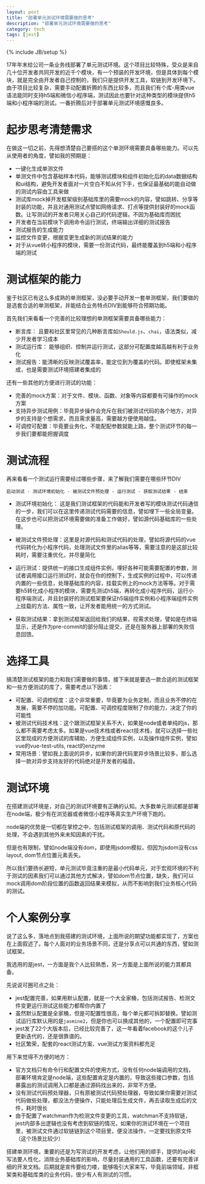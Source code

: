 ```yaml
---
layout: post
title: "部署单元测试环境需要做的思考"
description: "部署单元测试环境需要做的思考"
category: tech
tags: [jest]
---
```

{% include JB/setup %}

17年年末给公司一条业务线部署了单元测试环境。这个项目比较特殊，受众是来自几十位开发者共同开发的近千个模块，有一个预装的开发环境，但是具体到每个模块，就是完全由开发者自己控制的，我们只是提供开发工具，软链到开发环境下。由于项目比较复杂，需要手动配置折腾的东西比较多，而且我们有个库-用类vue语法能同时支持h5端和微信小程序端，测试因此也要针对这种类型的模块提供h5端和小程序端的测试。一番折腾后对于部署单元测试环境感慨良多。

# 起步思考清楚需求

在做这一切之前，先得想清楚自己要搭的这个单测环境需要具备哪些能力。可以先从使用者的角度，譬如我的预期是：

- 一键化生成单测文件
- 单测文件中包含基础样本代码，能够测试模块和组件初始化后的data数据结构和ui结构，避免开发者面对一片空白不知从何下手，也保证最基础的能自动做的测试内容由工具来做
- 测试库mock掉开发框架级别基础库里的需要mock的内容，譬如跳转、分享等封装的功能，并且对通用测试点譬如网络请求、打点等提供封装好的mock函数。让写测试的开发者只用关心自己的代码逻辑，不因为基础库而困扰
- 开发者在当前模块下调用命令运行测试，终端输出详细的测试报告
- 测试报告的生成能力
- 监控文件变更，根据变更生成新的测试结果的能力
- 对于从vue转小程序的模块，需要一份测试代码，最终能覆盖到h5端和小程序端的测试

# 测试框架的能力

鉴于社区已有这么多成熟的单测框架，没必要手动开发一套单测框架，我们要做的是选套合适的单测框架，并能结合业务特点DIV到能够符合预期功能。

首先我们来看看一个完善的比较理想的单测框架需要具备哪些能力：

- 断言库： 且要和社区里常见的几种断言库如`Should.js`、`chai`，语法类似，减少开发者学习成本
- 测试运行库： 能够组织、控制并运行测试，这部分可配置度越高越有利于业务化
- 测试报告：能清晰的反映测试覆盖率，能定位到为覆盖的代码。即使框架未集成，也是需要测试环境搭建者集成的

还有一些其他的方便进行测试的功能：

- 完善的mock方案：对于文件、模块、函数、对象等内容都要有可操作的mock方案
- 支持异步测试用例：毕竟异步操作会充斥在我们被测试代码的各个地方，对异步的支持是个想需求，而且需求量高，需要越方便使用越佳。
- 可调控可配置：毕竟要业务化，不能配配参数就能上路，整个测试环节的每一步我们要都能把握调度

# 测试流程

再来看看一个测试运行需要经过哪些步骤，来了解我们需要在哪些环节DIV

    启动测试 - 测试环境初始化 - 被测试文件预处理 - 运行测试 - 获取测试结果 - 结束

- 测试环境初始化： 这是我们测试框架的代码能和开发者写的模块测试代码通信的一步，我们可以在这里传递测试代码需要的信息，譬如埋下一些全局变量。在这步也可以把测试环境需要做的准备工作做好，譬如源代码基础库的一些处理。

- 被测试文件预处理：这里是对源代码和测试代码的处理，譬如将源代码的vue代码转化为小程序代码，处理测试文件里的alias等等，需要注意的是这部比较耗时，需要注重优化，并尽量简化

- 运行测试：提供统一的接口生成组件实例，埋好各种可能需要配置的参数，测试者调用接口运行测试时，就会在你的控制下，生成实例的过程中，可以传递内置的一些信息，处理基础库的内容，挂载实例上的mock方法等等。对于需要h5转化成小程序的模块，需要先测试h5端，再转化成小程序代码，运行小程序端测试，并且封装好的测试框架要保证h5端组件实例和小程序端组件实例上挂载的方法、属性一致，让开发者能用统一的方式测试。

- 获取测试结果：拿到测试框架返回给我们的结果，视需求处理，譬如是在终端显示，还是作为pre-commit的部分阻止提交，还是在服务器上部署的失败信息回馈。

# 选择工具

搞清楚测试框架的能力和我们需要做的事情，接下来就是要选一款合适的测试框架和一些方便测试的库了，需要考虑以下因素：

- 可配置、可调控程度：这个非常重要，毕竟要为业务定制，而且业务不停的在发展，需要不停的加功能。可配置、可调控程度限制了你的能力，决定了你的可能性
- 被测试代码技术栈：这个跟测试框架关系不大，如果是node或者单纯的js，那么都不需要考虑太多。如果是vue技术栈或者react技术栈，就可以选择一些社区里现成的方便测试的库辅助，方便生成组件实例，以及操作组件实例，譬如vue的vue-test-utils, react的enzyme
- 常用场景：譬如我上面说的异步，如果你的源代码里异步场景比较多，那么选择一款对异步支持友好的代码绝对是开发者的福音。

# 测试环境

在搭建测试环境是，对自己的测试环境要有正确的认知。大多数单元测试都是部署在node端，极少有在浏览器或者微信小程序等真实生产环境下跑的。

node端的优势是一切都在掌控之中，包括测试框架的调用、测试代码和原代码的处理，不会遇到其他外来未知因素的干扰。

但是也有限制，譬如node端没有dom，即使用jsdom模拟，但因为jsdom没有css layout, dom节点位置元素丢失。

所以我们要扬长避短，单元测试毕竟注重的是最小代码单元，对于宏观环境的不利于测试的因素我们可以通过其他方式解决，譬如dom节点位置，缺失，我们可以mock调用dom阶段位置的函数返回结果来模拟，从而不影响到我们业务核心代码的测试。

# 个人案例分享

说了这么多，落地点到我搭建的测试环境，上面所说的期望功能都实现了，方案也在上面叙述了。每个人面对的业务场景不同，还是分享点可以共通的东西，譬如测试框架。

我选用的是jest，一方面是我个人比较熟悉，另一方面是上面所说的能力其都具备。

先说说可圈可点之处：

- jest配置完善，如果用默认配置，就是一个大全家桶，包括测试报告、检测文件变更运行测试这些能力都帮你内置了
- 虽然默认配置是全家桶，但是可配置性很高，每个单元都可拆卸替换。譬如测试运行库默认用的是`jasmine2`，但是你也可以换成其他的，一个配置即可完事
- jest发了22个大版本后，已经比较完善了，这一年看着facebook的这个儿子更新迭代的，还是很靠谱的。
- 社区繁荣，配套的react测试方案、vue测试方案资料都充足

用下来觉得不方便的地方：

- 官方文档只有命令行和配置文件的使用方式，没有任何node端调用的文档，部署环境肯定是node端，这些配置肯定是内置的，导致这些接口参数，包括暴露出的测试调用入口都是通过源码找出来的，非常不方便。
- 没有测试代码预处理器，只有原被测试代码预处理器，导致如果你需要对测试代码做些处理，都没法方便操作，只能处理后生成文件，再去读取生成后的文件，耗时很长
- 由于配置了watchman作为检测文件变更的工具，watchman不支持软链，jest内部多出逻辑也没有考虑到软链的情况，如果你的测试环境在一个项目里，被测试文件通过软链链到这个项目里，便没法操作，一定要找到原文件（这个场景比较少）

搭建单测环境，重要的还是为写测试的开发考虑，让他们用的顺手，提供的api和写法要人性化，消除业务基础库的影响，尽量封装通用的工具函数，还要有完善详细的开发文档。后期就是宣传要给力喽，能够吸引大家来写，毕竟前端领域，非框架类和基础库类的业务代码，很少有人有测试的习惯。
